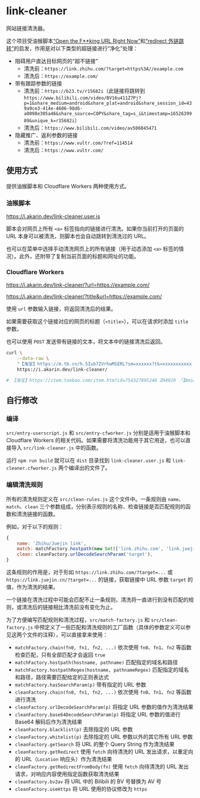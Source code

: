 # link-cleaner

网站链接清洗器。

这个项目受油猴脚本[“Open the F**king URL Right Now”](https://greasyfork.org/zh-CN/scripts/412612)和[“redirect 外链跳转”](https://greasyfork.org/zh-CN/scripts/416338)的启发，作用是对以下类型的超链接进行“净化”处理：

* 阻碍用户直达目标网页的“超不链接”
    * 清洗前：`https://link.zhihu.com/?target=https%3A//example.com`
    * 清洗后：`https://example.com/`
* 带有跟踪参数的链接
    * 清洗前：`https://b23.tv/r15682i`（此链接将跳转到 `https://www.bilibili.com/video/BV16u411Z7Pj?p=1&share_medium=android&share_plat=android&share_session_id=439a9ce3-414e-4606-98d6-a0098e305a46&share_source=COPY&share_tag=s_i&timestamp=1652639989&unique_k=r15682i`）
    * 清洗后：`https://www.bilibili.com/video/av506045471`
* 隐藏推广、返利参数的链接
    * 清洗前：`https://www.vultr.com/?ref=114514`
    * 清洗后：`https://www.vultr.com/`

## 使用方式

提供油猴脚本和 Cloudflare Workers 两种使用方式。

### 油猴脚本

https://i.akarin.dev/link-cleaner.user.js

脚本会对网页上所有 `<a>` 标签指向的链接进行清洗。如果你当前打开的页面的 URL 本身可以被清洗，则脚本也会自动跳转到清洗过的 URL。

也可以在菜单中选择手动清洗网页上的所有链接（用于动态添加 `<a>` 标签的情况）。此外，还附带了复制当前页面的标题和网址的功能。

### Cloudflare Workers

https://i.akarin.dev/link-cleaner/?url=https://example.com/

https://i.akarin.dev/link-cleaner/?title&url=https://example.com/

使用 `url` 参数输入链接，将返回清洗后的结果。

如果需要获取这个链接对应的网页的标题（`<title>`），可以在请求时添加 `title` 参数。

也可以使用 `POST` 发送带有链接的文本，将文本中的链接清洗后返回。

```sh
curl \
    --data-raw \
    "【淘宝】https://m.tb.cn/h.5Iub7ZVrhwMSERL?sm=xxxxxx?tk=xxxxxxxxxxx ZH4920 「【AmiAmi】Gift 东方 古明地恋 古明地觉 东风谷早苗 fumo」点击链接直接打开 或者 淘宝搜索直接打开" \
    https://i.akarin.dev/link-cleaner/

# 【淘宝】https://item.taobao.com/item.htm?id=754327895246 ZH4920 「【AmiAmi】Gift 东方 古明地恋 古明地觉 东风谷早苗 fumo」点击链接直接打开 或者 淘宝搜索直接打开
```

## 自行修改

### 编译

`src/entry-userscript.js` 和 `src/entry-cfworker.js` 分别是适用于油猴脚本和 Cloudflare Workers 的相关代码。如果需要将清洗功能用于其它用途，也可以直接导入 `src/link-cleaner.js` 中的函数。

运行 `npm run build` 就可以在 `dist` 目录找到 `link-cleaner.user.js` 和 `link-cleaner.cfworker.js` 两个编译出的文件了。

### 编辑清洗规则

所有的清洗规则定义在 `src/clean-rules.js` 这个文件中。一条规则由 `name`、`match`、`clean` 三个参数组成，分别表示规则的名称、检查链接是否匹配规则的函数和清洗链接的函数。

例如，对于以下的规则：

```js
{
    name: 'Zhihu/Juejin link',
    match: matchFactory.hostpath(new Set(['link.zhihu.com', 'link.juejin.cn']), '/'),
    clean: cleanFactory.urlDecodeSearchParam('target'),
}
```

这条规则的作用是，对于形如 `https://link.zhihu.com/?target=...` 或 `https://link.juejin.cn/?target=...` 的链接，获取链接中 URL 参数 `target` 的值，作为清洗的结果。

一个链接在清洗过程中可能会匹配不止一条规则，清洗将一直进行到没有匹配的规则，或清洗后的链接相比清洗前没有变化为止。

为了方便编写匹配规则和清洗过程，`src/match-factory.js` 和 `src/clean-factory.js` 中预定义了一些匹配和清洗规则的工厂函数（具体的参数定义可以参见这两个文件的注释），可以直接拿来使用：

* `matchFactory.chain(fn0, fn1, fn2, ...)` 依次使用 `fn0`、`fn1`、`fn2` 等函数检查匹配，只有全部匹配才会返回 `true`
* `matchFactory.hostpath(hostname, pathname)` 匹配指定的域名和路径
* `matchFactory.hostpathRegex(hostname, pathnameRegex)` 匹配指定的域名和路径，路径需要匹配给定的正则表达式
* `matchFactory.hasSearchParam(p)` 带有指定的 URL 参数
* `cleanFactory.chain(fn0, fn1, fn2, ...)` 依次使用 `fn0`、`fn1`、`fn2` 等函数进行清洗
* `cleanFactory.urlDecodeSearchParam(p)` 将指定 URL 参数的值作为清洗结果
* `cleanFactory.base64DecodeSearchParam(p)` 将指定 URL 参数的值进行 Base64 解码后作为清洗结果
* `cleanFactory.blacklist(p)` 去除指定的 URL 参数
* `cleanFactory.whitelist(p)` 去除指定的 URL 参数以外的其它所有 URL 参数
* `cleanFactory.getSearch` 将 URL 的整个 Query String 作为清洗结果
* `cleanFactory.getRedirect` 使用 `fetch` 向待清洗的 URL 发出请求，以重定向的 URL（`Location` 响应头）作为清洗结果
* `cleanFactory.getRedirectFromBody(fn)` 使用 `fetch` 向待清洗的 URL 发出请求，对响应内容使用指定函数获取清洗结果
* `cleanFactory.bv2av` 将 URL 中的 Bilibili 的 BV 号替换为 AV 号
* `cleanFactory.useHttps` 将 URL 使用的协议修改为 `https`

